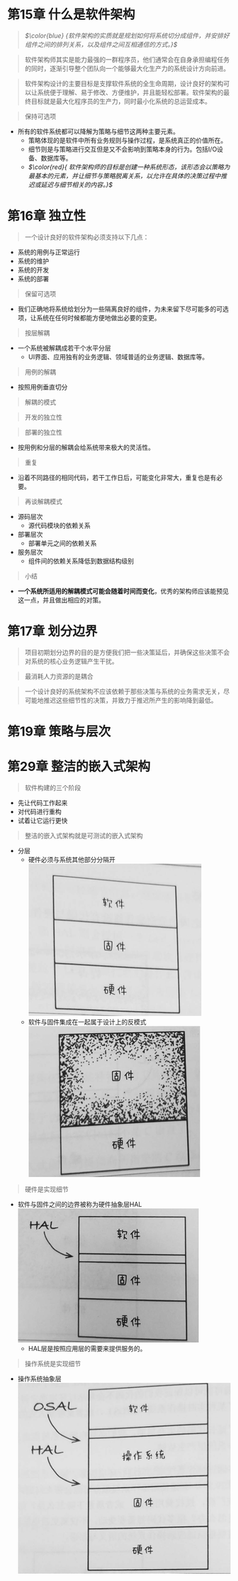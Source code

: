 # 第15章 什么是软件架构

> *$\color{blue} {软件架构的实质就是规划如何将系统切分成组件，并安排好组件之间的排列关系，以及组件之间互相通信的方式。}$*

> 软件架构师其实是能力最强的一群程序员，他们通常会在自身承担编程任务的同时，逐渐引导整个团队向一个能够最大化生产力的系统设计方向前进。

> 软件架构设计的主要目标是支撑软件系统的全生命周期，设计良好的架构可以让系统便于理解、易于修改、方便维护，并且能轻松部署。软件架构的最终目标就是最大化程序员的生产力，同时最小化系统的总运营成本。

> 保持可选项

+ 所有的软件系统都可以降解为策略与细节这两种主要元素。
  + 策略体现的是软件中所有业务规则与操作过程，是系统真正的价值所在。
  + 细节则是与策略进行交互但是又不会影响到策略本身的行为。包括I/O设备、数据库等。
  + *$\color{red}{ 软件架构师的目标是创建一种系统形态，该形态会以策略为最基本的元素，并让细节与策略脱离关系，以允许在具体的决策过程中推迟或延迟与细节相关的内容。}$*

# 第16章 独立性

> 一个设计良好的软件架构必须支持以下几点：

+ 系统的用例与正常运行
+ 系统的维护
+ 系统的开发
+ 系统的部署

> 保留可选项

+ 我们正确地将系统给划分为一些隔离良好的组件，为未来留下尽可能多的可选项，让系统在任何时候都能方便地做出必要的变更。

> 按层解耦

+ 一个系统被解耦成若干个水平分层
  + UI界面、应用独有的业务逻辑、领域普适的业务逻辑、数据库等。

> 用例的解耦

+ 按照用例垂直切分

> 解耦的模式

> 开发的独立性

> 部署的独立性

+ 按用例和分层的解耦会给系统带来极大的灵活性。

> 重复

+ 沿着不同路径的相同代码，若干工作日后，可能变化非常大，重复也是有必要。

> 再谈解耦模式

+ 源码层次
  + 源代码模块的依赖关系
+ 部署层次
  + 部署单元之间的依赖关系
+ 服务层次
  + 组件间的依赖关系降低到数据结构级别

> 小结

+ **一个系统所适用的解耦模式可能会随着时间而变化**，优秀的架构师应该能预见这一点，并且做出相应的对策。

# 第17章 划分边界

> 项目初期划分边界的目的是方便我们把一些决策延后，并确保这些决策不会对系统的核心业务逻辑产生干扰。

> 最消耗人力资源的是耦合

> 一个设计良好的系统架构不应该依赖于那些决策与系统的业务需求无关，尽可能地推迟这些细节性的决策，并致力于推迟所产生的影响降到最低。

# 第19章 策略与层次

# 第29章 整洁的嵌入式架构

> 软件构建的三个阶段

+ 先让代码工作起来
+ 对代码进行重构
+ 试着让它运行更快

> 整洁的嵌入式架构就是可测试的嵌入式架构

+ 分层
  + 硬件必须与系统其他部分分隔开![1676288940723](image/第5部分软件架构/1676288940723.png)
  + 软件与固件集成在一起属于设计上的反模式![1676288927441](image/第5部分软件架构/1676288927441.png)

> 硬件是实现细节

+ 软件与固件之间的边界被称为硬件抽象层HAL![1676290089849](image/第5部分软件架构/1676290089849.png)
  + HAL层是按照应用层的需要来提供服务的。

> 操作系统是实现细节

+ 操作系统抽象层![1676294126796](image/第5部分软件架构/1676294126796.png)
